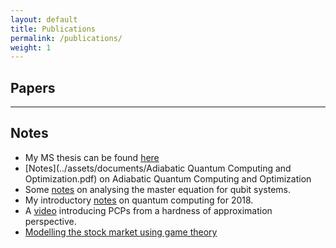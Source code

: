 ```yaml
---
layout: default
title: Publications
permalink: /publications/
weight: 1
---
```


## Papers

<bibtex src="/assets/references/publications.bib"></bibtex>
<div id="bibtex_display"></div>

---

## Notes

- My MS thesis can be found [here](../assets/documents/thesis.pdf) <br/>
- [Notes](../assets/documents/Adiabatic Quantum Computing and Optimization.pdf) on Adiabatic Quantum Computing and Optimization <br/>
- Some [notes](../assets/documents/Open_Quantum_Systems_Project.pdf) on analysing the master equation for qubit systems. <br/>
- My introductory [notes](../assets/documents/Quantum_Notes.pdf) on quantum computing for 2018. <br/>
- A [video](https://youtu.be/zFyy2H_7oOk) introducing PCPs from a hardness of approximation perspective.  <br/>
- [Modelling the stock market using game theory](../assets/documents/Modelling%20the%20stock%20market%20using%20game%20theory.pdf) <br/>



